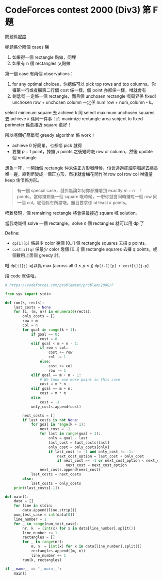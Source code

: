 # CodeForces contest 2000 (Div3) 第 F 題

問題係[呢度](https://codeforces.com/problemset/problem/2000/F)

呢題係分兩個 cases 睇

1. 如果得一個 rectangle 點做，同埋
2. 如果有 n 個 rectangles 又點做

第一個 case 有兩個 observations：

1. for any optimal choices，你總係可以 pick top rows and top columns。你攞第一行或者攞第二行個 cost 係一樣，個 point 亦都係一樣，咁就會有
2. 剩低嘅 一定係一個 rectangle，而且個 unchosen rectangle 嘅周界係 fixed! unchosen row + unchosen column 一定係 num row + num_column - k。

select minimum square 去 achieve $k$ 同 select maximum unchosen squares 去 achieve $k$ 係同一件事！而 maximize rectangle area subject to fixed perimeter 係愈接近 square 愈好！

所以呢個好簡單嘅 greedy algorithm 係 work！

- achieve 0 好簡單，乜都唔 pick 就得
- 要攞 $p + 1$ point，揀攞 $p$ points 之後短啲嘅 row or column，然後 update 個 rectangle

想象一吓，一開始個 rectangle 仲未係正方形嘅時候，佢會通過擺細啲嗰邊去縮長嗰一邊，直到佢變成一個正方形，然後就會梅花間竹咁 row col row col 咁儘量 keep 住佢係方形。

> 有一個 special case，就係無論如何你都攞唔到 exactly $m + n - 1$ points。當你攞剩低一個 square 嘅時候，一嘢你就會同時攞咗一個 row 同一個 col，呢個係冇所謂嘅，題目要求係 at least $k$ points。

唔難發現，個 remaining rectangle 將會係最接近 square 嘅 solution。

當我哋識得 solve 一個 rectangle，solve $n$ 個 rectangles 就可以用 dp 了

Define:
- `dp[i][p]` 係最少 color 幾個 [0..i] 個 rectangle squares 去攞 p points。
- `cost[i][q]` 係最少 color 幾個 [0..i] 個 rectangle squares 去攞 q points，呢個數用上面個 greedy 計。

咁 `dp[i][j]` 可以係 max (across all $0 \le p \le j$) `dp[i-1][p] + cost[i][j-p]`

段 code 就係咁。

```py
# https://codeforces.com/problemset/problem/2000/F

from sys import stdin

def run(k, rects):
    last_costs = None
    for (i, (m, n)) in enumerate(rects):
        only_costs = []
        row = m
        col = n
        for goal in range(k + 1):
            if goal == 0:
                cost = 0
            elif goal < m + n - 1:
                if row < col:
                    cost += row
                    col -= 1
                else:
                    cost += col
                    row -= 1
            elif goal == m + n - 1:
                # We took one more point in this case
                cost = m * n
            elif goal == m + n:
                cost = m * n
            else:
                cost = -1
            only_costs.append(cost)

        next_costs = []
        if last_costs is not None:
            for goal in range(k + 1):
                next_cost = -1
                for last in range(goal + 1):
                    only = goal - last
                    last_cost = last_costs[last]
                    only_cost = only_costs[only]
                    if last_cost != -1 and only_cost != -1:
                        next_cost_option = last_cost + only_cost
                        if next_cost == -1 or next_cost_option < next_cost:
                            next_cost = next_cost_option
                next_costs.append(next_cost)
            last_costs = next_costs
        else:
            last_costs = only_costs
    print(last_costs[-1])

def main():
    data = []
    for line in stdin:
        data.append(line.strip())
    num_test_case = int(data[0])
    line_number = 1
    for _ in range(num_test_case):
        nr, k  = [int(x) for x in data[line_number].split()]
        line_number += 1
        rectangles = []
        for _ in range(nr):
            m, n  = [int(x) for x in data[line_number].split()]
            rectangles.append((m, n))
            line_number += 1
        run(k, rectangles)

if __name__ == "__main__":
    main()
```
